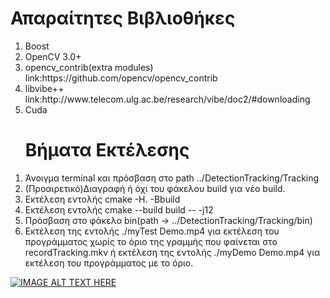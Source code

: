 # Απαραίτητες Βιβλιοθήκες

<ol>
<li>Boost</li>
<li>OpenCV 3.0+</li>
<li>opencv_contrib(extra modules) link:https://github.com/opencv/opencv_contrib</li>
<li>libvibe++ link:http://www.telecom.ulg.ac.be/research/vibe/doc2/#downloading</li>
<li>Cuda</li>
</ol>
<ol>
  
# Βήματα Εκτέλεσης
  
<li>Άνοιγμα terminal και πρόσβαση στο path ../DetectionTracking/Tracking</li>
<li>(Προαιρετικό)Διαγραφή ή όχι του φάκελου build για νέο build.</li>
<li>Εκτέλεση εντολής cmake -H. -Bbuild</li>
<li>Εκτέλεση εντολής cmake --build build  -- -j12</li>
<li>Πρόσβαση στο φάκελο bin(path -> ../DetectionTracking/Tracking/bin)</li>
<li>Εκτέλεση της εντολής ./myTest Demo.mp4 για εκτέλεση του προγράμματος χωρίς το όριο της γραμμής που φαίνεται στο recordTracking.mkv ή εκτέλεση της εντολής ./myDemo Demo.mp4 για εκτέλεση του προγράμματος με το όριο.</li>
</ol>

[![IMAGE ALT TEXT HERE](http://img.youtube.com/vi/P-dzXwhelM0/0.jpg)](http://www.youtube.com/watch?v=P-dzXwhelM0)



